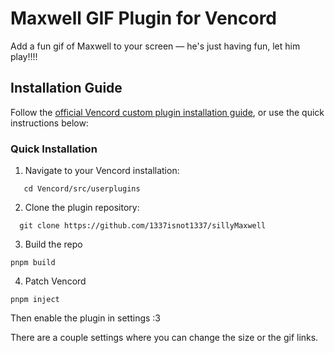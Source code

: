 # Maxwell GIF Plugin for Vencord  
Add a fun gif of Maxwell to your screen — he's just having fun, let him play!!!!

## Installation Guide  
Follow the [official Vencord custom plugin installation guide](https://docs.vencord.dev/installing/custom-plugins/), or use the quick instructions below:  

### Quick Installation  
1. Navigate to your Vencord installation:  
```
   cd Vencord/src/userplugins 
```
2. Clone the plugin repository:
```
  git clone https://github.com/1337isnot1337/sillyMaxwell
```
3. Build the repo
```
pnpm build
```
4. Patch Vencord
```
pnpm inject
```
Then enable the plugin in settings :3

There are a couple settings where you can change the size or the gif links. 
